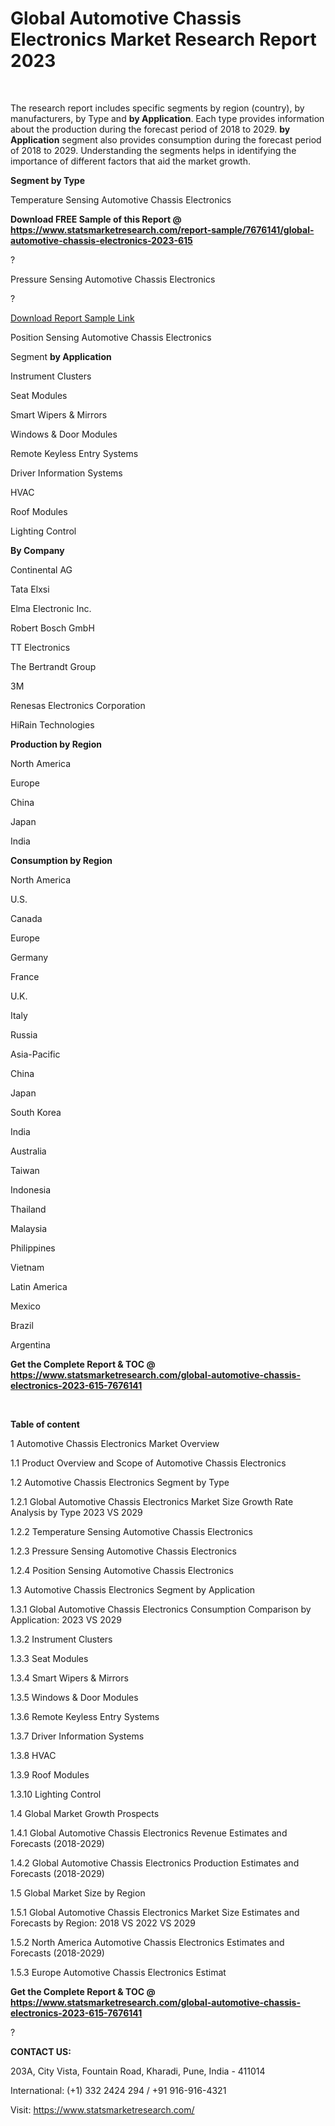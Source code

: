 <h1>Global Automotive Chassis Electronics Market Research Report 2023</h1><br/><p>The research report includes specific segments by region (country), by manufacturers, by Type and <strong>by Application</strong>. Each type provides information about the production during the forecast period of 2018 to 2029. <strong>by Application</strong> segment also provides consumption during the forecast period of 2018 to 2029. Understanding the segments helps in identifying the importance of different factors that aid the market growth.</p>
 
 
 
 <p><strong>Segment by Type</strong></p>
 
 
 
 <p>Temperature Sensing Automotive Chassis Electronics</p>
 
 
 
 <div><b>Download FREE Sample of this Report @ <a href="https://www.statsmarketresearch.com/download-free-sample/7676141/global-automotive-chassis-electronics-2023-615">https://www.statsmarketresearch.com/report-sample/7676141/global-automotive-chassis-electronics-2023-615</a></b></div>
 
 
 
 <p>? </p>
 
 
 
 <p>Pressure Sensing Automotive Chassis Electronics</p>
 
 
 
 <p>? </p>
 
 
 
 <p><a href="https://www.statsmarketresearch.com/download-free-sample/7676141/global-automotive-chassis-electronics-2023-615">Download Report Sample Link</a></p>
 
 
 
 <p>Position Sensing Automotive Chassis Electronics</p>
 
 
 
 <p>Segment <strong>by Application</strong></p>
 
 
 
 <p>Instrument Clusters</p>
 
 
 
 <p>Seat Modules</p>
 
 
 
 <p>Smart Wipers & Mirrors</p>
 
 
 
 <p>Windows & Door Modules</p>
 
 
 
 <p>Remote Keyless Entry Systems</p>
 
 
 
 <p>Driver Information Systems</p>
 
 
 
 <p>HVAC</p>
 
 
 
 <p>Roof Modules</p>
 
 
 
 <p>Lighting Control</p>
 
 
 
 <p><strong>By Company</strong></p>
 
 
 
 <p>Continental AG</p>
 
 
 
 <p>Tata Elxsi</p>
 
 
 
 <p>Elma Electronic Inc.</p>
 
 
 
 <p>Robert Bosch GmbH</p>
 
 
 
 <p>TT Electronics</p>
 
 
 
 <p>The Bertrandt Group</p>
 
 
 
 <p>3M</p>
 
 
 
 <p>Renesas Electronics Corporation</p>
 
 
 
 <p>HiRain Technologies</p>
 
 
 
 <p><strong>Production by Region</strong></p>
 
 
 
 <p>North America</p>
 
 
 
 <p>Europe</p>
 
 
 
 <p>China</p>
 
 
 
 <p>Japan</p>
 
 
 
 <p>India</p>
 
 
 
 <p><strong>Consumption by Region</strong></p>
 
 
 
 <p>North America</p>
 
 
 
 <p>U.S.</p>
 
 
 
 <p>Canada</p>
 
 
 
 <p>Europe</p>
 
 
 
 <p>Germany</p>
 
 
 
 <p>France</p>
 
 
 
 <p>U.K.</p>
 
 
 
 <p>Italy</p>
 
 
 
 <p>Russia</p>
 
 
 
 <p>Asia-Pacific</p>
 
 
 
 <p>China</p>
 
 
 
 <p>Japan</p>
 
 
 
 <p>South Korea</p>
 
 
 
 <p>India</p>
 
 
 
 <p>Australia</p>
 
 
 
 <p>Taiwan</p>
 
 
 
 <p>Indonesia</p>
 
 
 
 <p>Thailand</p>
 
 
 
 <p>Malaysia</p>
 
 
 
 <p>Philippines</p>
 
 
 
 <p>Vietnam</p>
 
 
 
 <p>Latin America</p>
 
 
 
 <p>Mexico</p>
 
 
 
 <p>Brazil</p>
 
 
 
 <p>Argentina</p>
 
 
 
 <div><b>Get the Complete Report & TOC @ <a href="https://www.statsmarketresearch.com/global-automotive-chassis-electronics-2023-615-7676141">https://www.statsmarketresearch.com/global-automotive-chassis-electronics-2023-615-7676141</a></b></div>
 
 
 
 <p><br />
 
 <b>Table of content</b></p>
 
 
 
 <p>1 Automotive Chassis Electronics Market Overview<br />
 
 1.1 Product Overview and Scope of Automotive Chassis Electronics<br />
 
 1.2 Automotive Chassis Electronics Segment by Type<br />
 
 1.2.1 Global Automotive Chassis Electronics Market Size Growth Rate Analysis by Type 2023 VS 2029<br />
 
 1.2.2 Temperature Sensing Automotive Chassis Electronics<br />
 
 1.2.3 Pressure Sensing Automotive Chassis Electronics<br />
 
 1.2.4 Position Sensing Automotive Chassis Electronics<br />
 
 1.3 Automotive Chassis Electronics Segment by Application<br />
 
 1.3.1 Global Automotive Chassis Electronics Consumption Comparison by Application: 2023 VS 2029<br />
 
 1.3.2 Instrument Clusters<br />
 
 1.3.3 Seat Modules<br />
 
 1.3.4 Smart Wipers & Mirrors<br />
 
 1.3.5 Windows & Door Modules<br />
 
 1.3.6 Remote Keyless Entry Systems<br />
 
 1.3.7 Driver Information Systems<br />
 
 1.3.8 HVAC<br />
 
 1.3.9 Roof Modules<br />
 
 1.3.10 Lighting Control<br />
 
 1.4 Global Market Growth Prospects<br />
 
 1.4.1 Global Automotive Chassis Electronics Revenue Estimates and Forecasts (2018-2029)<br />
 
 1.4.2 Global Automotive Chassis Electronics Production Estimates and Forecasts (2018-2029)<br />
 
 1.5 Global Market Size by Region<br />
 
 1.5.1 Global Automotive Chassis Electronics Market Size Estimates and Forecasts by Region: 2018 VS 2022 VS 2029<br />
 
 1.5.2 North America Automotive Chassis Electronics Estimates and Forecasts (2018-2029)<br />
 
 1.5.3 Europe Automotive Chassis Electronics Estimat</p>
 
 
 
 <div><b>Get the Complete Report & TOC @ <a href="https://www.statsmarketresearch.com/global-automotive-chassis-electronics-2023-615-7676141">https://www.statsmarketresearch.com/global-automotive-chassis-electronics-2023-615-7676141</a></b></div>
 
 
 
 <p>? </p>
 
 
 
 <p><b>CONTACT US:</b><br />
 
 203A, City Vista, Fountain Road, Kharadi, Pune, India - 411014<br />
 
 International: (+1) 332 2424 294 / +91 916-916-4321<br />
 
 Visit: <a href="https://www.statsmarketresearch.com/">https://www.statsmarketresearch.com/</a></p>
